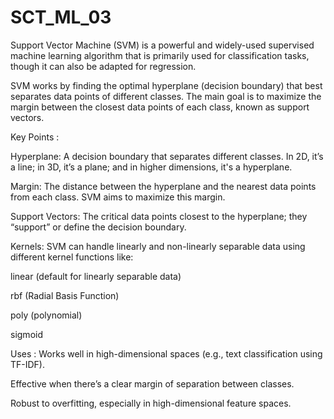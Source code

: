 # SCT_ML_03
Support Vector Machine (SVM) is a powerful and widely-used supervised machine learning algorithm that is primarily used for classification tasks, though it can also be adapted for regression.

SVM works by finding the optimal hyperplane (decision boundary) that best separates data points of different classes. The main goal is to maximize the margin between the closest data points of each class, known as support vectors.

Key Points :

Hyperplane: A decision boundary that separates different classes. In 2D, it’s a line; in 3D, it’s a plane; and in higher dimensions, it's a hyperplane.

Margin: The distance between the hyperplane and the nearest data points from each class. SVM aims to maximize this margin.

Support Vectors: The critical data points closest to the hyperplane; they “support” or define the decision boundary.

Kernels: SVM can handle linearly and non-linearly separable data using different kernel functions like:

linear (default for linearly separable data)

rbf (Radial Basis Function)

poly (polynomial)

sigmoid


Uses : 
Works well in high-dimensional spaces (e.g., text classification using TF-IDF).

Effective when there’s a clear margin of separation between classes.

Robust to overfitting, especially in high-dimensional feature spaces.
